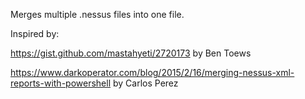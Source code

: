 Merges multiple .nessus files into one file.

Inspired by:

https://gist.github.com/mastahyeti/2720173 by Ben Toews

https://www.darkoperator.com/blog/2015/2/16/merging-nessus-xml-reports-with-powershell by Carlos Perez
